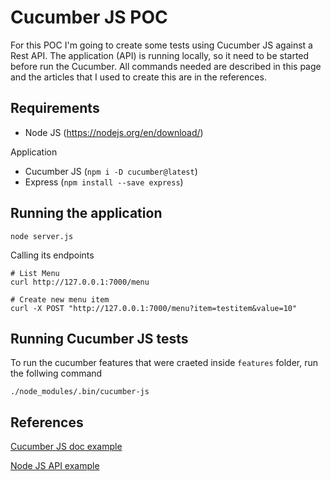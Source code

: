 # Cucumber JS POC
For this POC I'm going to create some tests using Cucumber JS against a Rest API. The application (API) is running locally, so it need to be started before run the Cucumber. All commands needed are described in this page and the articles that I used to create this are in the references. 

## Requirements

- Node JS (https://nodejs.org/en/download/)

Application
- Cucumber JS (`npm i -D cucumber@latest`)
- Express (`npm install --save express`)

## Running the application

```shell_script 
node server.js
```

Calling its endpoints
```shell_script 
# List Menu
curl http://127.0.0.1:7000/menu

# Create new menu item
curl -X POST "http://127.0.0.1:7000/menu?item=testitem&value=10"
```

## Running Cucumber JS tests

To run the cucumber features that were craeted inside `features` folder, run the follwing command

```shell_script 
./node_modules/.bin/cucumber-js
```

## References

[Cucumber JS doc example](https://github.com/cucumber/cucumber-js/blob/master/docs/nodejs_example.md)

[Node JS API example](https://dev.to/starkfire/building-a-simple-rest-api-with-node-js-and-express-299j)